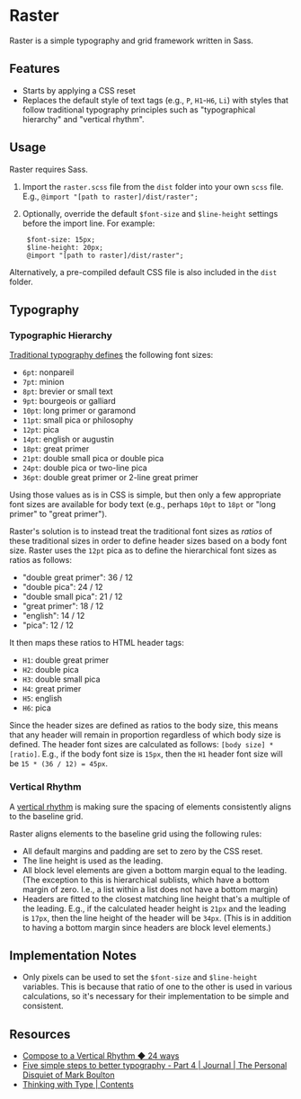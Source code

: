 # Raster

Raster is a simple typography and grid framework written in Sass.

## Features

* Starts by applying a CSS reset
* Replaces the default style of text tags (e.g., `P`, `H1`-`H6`, `Li`) with styles that follow traditional typography principles such as "typographical hierarchy" and "vertical rhythm".

## Usage

Raster requires Sass.

1. Import the `raster.scss` file from the `dist` folder into your own `scss` file. E.g., `@import "[path to raster]/dist/raster";`
2. Optionally, override the default `$font-size` and `$line-height` settings before the import line. For example:

		$font-size: 15px;
		$line-height: 20px;
		@import "[path to raster]/dist/raster";

Alternatively, a pre-compiled default CSS file is also included in the `dist` folder.

## Typography

### Typographic Hierarchy

[Traditional typography defines](http://markboulton.co.uk/journal/five-simple-steps-to-better-typography-part-4) the following font sizes:

* `6pt`: nonpareil
* `7pt`: minion
* `8pt`: brevier or small text
* `9pt`: bourgeois or galliard
* `10pt`: long primer or garamond
* `11pt`: small pica or philosophy
* `12pt`: pica
* `14pt`: english or augustin
* `18pt`: great primer
* `21pt`: double small pica or double pica
* `24pt`: double pica or two-line pica
* `36pt`: double great primer or 2-line great primer

Using those values as is in CSS is simple, but then only a few appropriate font sizes are available for body text (e.g., perhaps `10pt` to `18pt` or "long primer" to "great primer").

Raster's solution is to instead treat the traditional font sizes as *ratios* of these traditional sizes in order to define header sizes based on a body font size. Raster uses the `12pt` pica as to define the hierarchical font sizes as ratios as follows:

* "double great primer": 36 / 12
* "double pica": 24 / 12
* "double small pica": 21 / 12
* "great primer": 18 / 12
* "english": 14 / 12
* "pica": 12 / 12

It then maps these ratios to HTML header tags:

* `H1`: double great primer
* `H2`: double pica
* `H3`: double small pica
* `H4`: great primer
* `H5`: english
* `H6`: pica

Since the header sizes are defined as ratios to the body size, this means that any header will remain in proportion regardless of which body size is defined. The header font sizes are calculated as follows: `[body size] * [ratio]`. E.g., if the body font size is `15px`, then the `H1` header font size will be `15 * (36 / 12) = 45px`.

### Vertical Rhythm

A [vertical rhythm](http://24ways.org/2006/compose-to-a-vertical-rhythm) is making sure the spacing of elements consistently aligns to the baseline grid.

Raster aligns elements to the baseline grid using the following rules:

* All default margins and padding are set to zero by the CSS reset.
* The line height is used as the leading.
* All block level elements are given a bottom margin equal to the leading. (The exception to this is hierarchical sublists, which have a bottom margin of zero. I.e., a list within a list does not have a bottom margin)
* Headers are fitted to the closest matching line height that's a multiple of the leading. E.g., if the calculated header height is `21px` and the leading is `17px`, then the line height of the header will be `34px`. (This is in addition to having a bottom margin since headers are block level elements.)

## Implementation Notes

* Only pixels can be used to set the `$font-size` and `$line-height` variables. This is because that ratio of one to the other is used in various calculations, so it's necessary for their implementation to be simple and consistent.

## Resources

* [Compose to a Vertical Rhythm ◆ 24 ways](http://24ways.org/2006/compose-to-a-vertical-rhythm)
* [Five simple steps to better typography - Part 4 | Journal | The Personal Disquiet of Mark Boulton](http://markboulton.co.uk/journal/five-simple-steps-to-better-typography-part-4)
* [Thinking with Type | Contents](http://www.thinkingwithtype.com/contents/grid/)